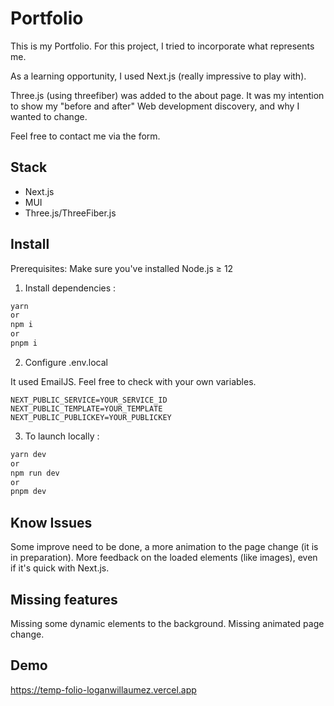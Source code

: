 # Portfolio

This is my Portfolio. For this project, I tried to incorporate what represents me.

As a learning opportunity, I used Next.js (really impressive to play with).

Three.js (using threefiber) was added to the about page. It was my intention to show my "before and after" Web development discovery, and why I wanted to change.

Feel free to contact me via the form.

## Stack

- Next.js
- MUI
- Three.js/ThreeFiber.js

## Install

Prerequisites: Make sure you've installed Node.js ≥ 12

1. Install dependencies :

```bash
yarn
or
npm i
or
pnpm i
```

2. Configure .env.local

It used EmailJS. Feel free to check with your own variables.

```env
NEXT_PUBLIC_SERVICE=YOUR_SERVICE_ID
NEXT_PUBLIC_TEMPLATE=YOUR_TEMPLATE
NEXT_PUBLIC_PUBLICKEY=YOUR_PUBLICKEY
```

3. To launch locally :

```bash
yarn dev
or
npm run dev
or
pnpm dev
```

## Know Issues

Some improve need to be done, a more animation to the page change (it is in preparation).
More feedback on the loaded elements (like images), even if it's quick with Next.js.

## Missing features

Missing some dynamic elements to the background.
Missing animated page change.

## Demo

https://temp-folio-loganwillaumez.vercel.app
